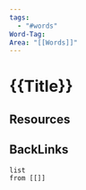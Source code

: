 ```yaml
---
tags:
  - "#words"
Word-Tag: 
Area: "[[Words]]"
---
```

# {{Title}}


## Resources



## BackLinks

```dataview
list
from [[]]
```

